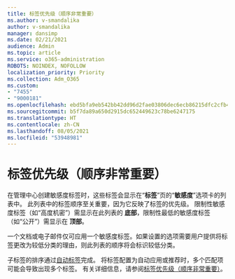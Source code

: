 ```yaml
---
title: 标签优先级（顺序非常重要）
ms.author: v-smandalika
author: v-smandalika
manager: dansimp
ms.date: 02/21/2021
audience: Admin
ms.topic: article
ms.service: o365-administration
ROBOTS: NOINDEX, NOFOLLOW
localization_priority: Priority
ms.collection: Adm_O365
ms.custom:
- "7455"
- "9000181"
ms.openlocfilehash: ebd5bfa9eb542bb42dd96d2fae03806dec6ecb86215dfc2cfb46d8c618b616b6
ms.sourcegitcommit: b5f7da89a650d2915dc652449623c78be6247175
ms.translationtype: HT
ms.contentlocale: zh-CN
ms.lasthandoff: 08/05/2021
ms.locfileid: "53948981"
---
```

# <a name="label-priority-order-matters"></a>标签优先级（顺序非常重要）

在管理中心创建敏感度标签时，这些标签会显示在“**标签**”页的“**敏感度**”选项卡的列表中。 此列表中的标签顺序至关重要，因为它反映了标签的优先级。 限制性敏感度标签（如“高度机密”）需显示在此列表的 **底部**，限制性最低的敏感度标签（如“公开”）需显示在 **顶部**。

一个文档或电子邮件仅可应用一个敏感度标签。如果设置的选项需要用户提供将标签更改为较低分类的理由，则此列表的顺序将会标识较低分类。

子标签的排序通过[自动标签](https://docs.microsoft.com/microsoft-365/compliance/apply-sensitivity-label-automatically)完成。 将标签配置为自动应用或推荐时，多个匹配项可能会导致出现多个标签。 有关详细信息，请参阅[标签优先级（顺序非常重要）](https://docs.microsoft.com/microsoft-365/compliance/sensitivity-labels)。